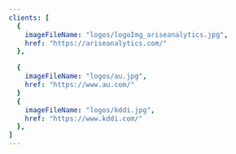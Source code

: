 ```yaml
---
clients: [
  {
    imageFileName: "logos/logoImg_ariseanalytics.jpg",
    href: "https://ariseanalytics.com/"
  },

  {
    imageFileName: "logos/au.jpg",
    href: "https://www.au.com/"
  }
  {
    imageFileName: "logos/kddi.jpg",
    href: "https://www.kddi.com/"
  },
]
---
```

